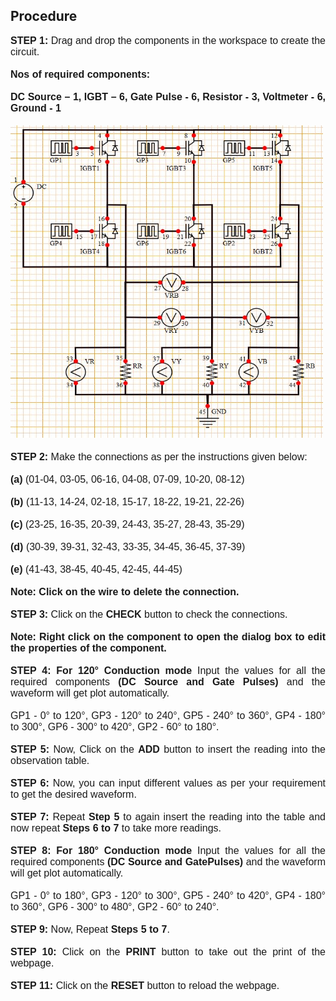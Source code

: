 ## Procedure

<div style="font-family: 'Nunito Sans', sans-serif; font-size: 16px;text-align: justify;">
<b>STEP 1:</b> Drag and drop the components in the workspace to create the circuit.<br /><br />
<b> Nos of required components: </b><br /><br />
<b>DC Source – 1, IGBT – 6, Gate Pulse - 6, Resistor - 3, Voltmeter - 6, Ground - 1</b><br /><br />
<img src="images\120180cir.jpg" height="500px" width="500px"/><br /><br />
<b>STEP 2:</b> Make the connections as per the instructions given below:<br /><br />
<b>(a)</b> (01-04, 03-05, 06-16, 04-08, 07-09, 10-20, 08-12)<br /><br />
<b>(b)</b> (11-13, 14-24, 02-18, 15-17, 18-22, 19-21, 22-26)<br /><br />
<b>(c)</b> (23-25, 16-35, 20-39, 24-43, 35-27, 28-43, 35-29)<br /><br />
<b>(d)</b> (30-39, 39-31, 32-43, 33-35, 34-45, 36-45, 37-39)<br /><br />
<b>(e)</b> (41-43, 38-45, 40-45, 42-45, 44-45)<br /><br />
<b>Note: Click on the wire to delete the connection.</b><br /><br />
<b>STEP 3:</b> Click on the <b>CHECK</b> button to check the connections.<br /><br />
<b>Note: Right click on the component to open the dialog box to edit the properties of the component.</b><br /><br />
<b>STEP 4:</b> <b> For 120° Conduction mode</b> Input the values for all the required components <b>(DC Source and Gate Pulses)</b> and the waveform will get plot automatically.<br><br />
GP1 - 0° to 120°, GP3 - 120° to 240°, GP5 - 240° to 360°, GP4 - 180° to 300°, GP6 - 300° to 420°, GP2 - 60° to 180°.<br /><br />
<b>STEP 5:</b> Now, Click on the <b>ADD</b> button to insert the reading into the observation table.<br /><br />
<b>STEP 6:</b> Now, you can input different values as per your requirement to get the desired waveform.<br /><br />
<b>STEP 7:</b> Repeat <b>Step 5</b> to again insert the reading into the table and now repeat <b>Steps 6 to 7</b> to take more readings.<br /><br />
<b><b>STEP 8: </b>For 180° Conduction mode </b>Input the values for all the required components <b>(DC Source and GatePulses)</b> and the waveform will get plot automatically.<br /><br />
GP1 - 0° to 180°, GP3 - 120° to 300°, GP5 - 240° to 420°, GP4 - 180° to 360°, GP6 - 300° to 480°, GP2 - 60° to 240°.<br /><br />
<b>STEP 9:</b> Now, Repeat <b>Steps 5 to 7</b>.<br><br>
<b>STEP 10:</b> Click on the <b>PRINT</b> button to take out the print of the webpage.<br /><br />
<b>STEP 11:</b> Click on the <b>RESET</b> button to reload the webpage.

</div>